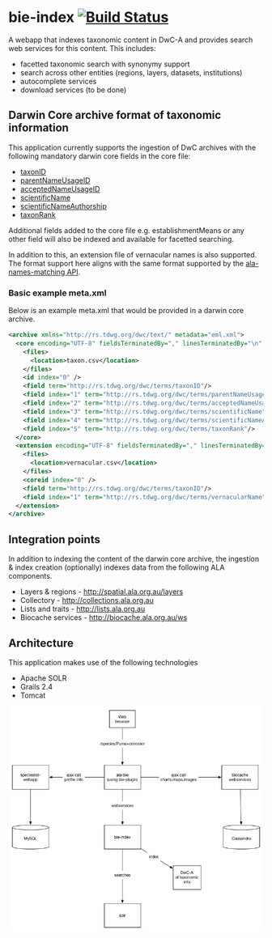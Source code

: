 # bie-index [![Build Status](https://travis-ci.org/AtlasOfLivingAustralia/bie-index.svg?branch=master)](https://travis-ci.org/AtlasOfLivingAustralia/bie-index)

A webapp that indexes taxonomic content in DwC-A and provides search web services for this content.
This includes:

- facetted taxonomic search with synonymy support
- search across other entities (regions, layers, datasets, institutions)
- autocomplete services
- download services (to be done)

## Darwin Core archive format of taxonomic information

This application currently supports the ingestion of DwC archives with the following mandatory darwin core fields in the core file:

- [taxonID](http://rs.tdwg.org/dwc/terms/#taxonID)
- [parentNameUsageID](http://rs.tdwg.org/dwc/terms/#parentNameUsageID)
- [acceptedNameUsageID](http://rs.tdwg.org/dwc/terms/#acceptedNameUsageID)
- [scientificName](http://rs.tdwg.org/dwc/terms/#scientificName)
- [scientificNameAuthorship](http://rs.tdwg.org/dwc/terms/#scientificNameAuthorship)
- [taxonRank](http://rs.tdwg.org/dwc/terms/#taxonRank)

Additional fields added to the core file e.g. establishmentMeans or any other field will also be indexed and available for facetted searching.

In addition to this, an extension file of vernacular names is also supported.
The format support here aligns with the same format supported by the [ala-names-matching API](https://travis-ci.org/AtlasOfLivingAustralia/ala-name-matching).

### Basic example meta.xml

Below is an example meta.xml that would be provided in a darwin core archive.

```xml
<archive xmlns="http://rs.tdwg.org/dwc/text/" metadata="eml.xml">
  <core encoding="UTF-8" fieldsTerminatedBy="," linesTerminatedBy="\n" fieldsEnclosedBy="&quot;" ignoreHeaderLines="1" rowType="http://rs.tdwg.org/dwc/terms/Taxon">
    <files>
      <location>taxon.csv</location>
    </files>
    <id index="0" />
    <field term="http://rs.tdwg.org/dwc/terms/taxonID"/>
    <field index="1" term="http://rs.tdwg.org/dwc/terms/parentNameUsageID"/>
    <field index="2" term="http://rs.tdwg.org/dwc/terms/acceptedNameUsageID"/>
    <field index="3" term="http://rs.tdwg.org/dwc/terms/scientificName"/>
    <field index="4" term="http://rs.tdwg.org/dwc/terms/scientificNameAuthorship"/>
    <field index="5" term="http://rs.tdwg.org/dwc/terms/taxonRank"/>
  </core>
  <extension encoding="UTF-8" fieldsTerminatedBy="," linesTerminatedBy="\n" fieldsEnclosedBy="&quot;" ignoreHeaderLines="1" rowType="http://rs.gbif.org/terms/1.0/VernacularName">
    <files>
      <location>vernacular.csv</location>
    </files>
    <coreid index="0" />
    <field term="http://rs.tdwg.org/dwc/terms/taxonID"/>
    <field index="1" term="http://rs.tdwg.org/dwc/terms/vernacularName"/>    
  </extension>
</archive>
```

## Integration points

In addition to indexing the content of the darwin core archive, the ingestion & index creation (optionally) indexes data from the following ALA components.

- Layers & regions - http://spatial.ala.org.au/layers
- Collectory - http://collections.ala.org.au
- Lists and traits - http://lists.ala.org.au
- Biocache services - http://biocache.ala.org.au/ws

## Architecture

This application makes use of the following technologies

- Apache SOLR
- Grails 2.4
- Tomcat

![Architecture image](https://raw.githubusercontent.com/AtlasOfLivingAustralia/bie-index/master/architecture.jpg)
